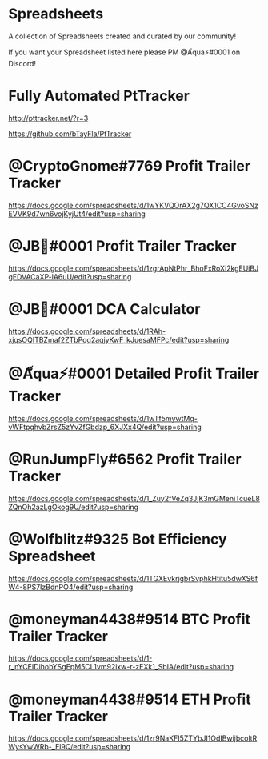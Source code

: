 # Spreadsheets

A collection of Spreadsheets created and curated by our community!

If you want your Spreadsheet listed here please PM @A็qua⚡#0001 on Discord!

# Fully Automated PtTracker 

http://pttracker.net/?r=3

https://github.com/bTayFla/PtTracker

# @CryptoGnome#7769 Profit Trailer Tracker

https://docs.google.com/spreadsheets/d/1wYKVQOrAX2g7QX1CC4GvoSNzEVVK9d7wn6vojKyjUt4/edit?usp=sharing

# @JB🌟#0001 Profit Trailer Tracker

https://docs.google.com/spreadsheets/d/1zgrApNtPhr_BhoFxRoXi2kgEUiBJgFDVACaXP-lA6uU/edit?usp=sharing

# @JB🌟#0001 DCA Calculator

https://docs.google.com/spreadsheets/d/1RAh-xjqsOQITBZmaf2ZTbPqq2aqjyKwF_kJuesaMFPc/edit?usp=sharing

# @A็qua⚡#0001 Detailed Profit Trailer Tracker

https://docs.google.com/spreadsheets/d/1wTf5mywtMq-vWFtpqhvbZrsZ5zYvZfGbdzp_6XJXx4Q/edit?usp=sharing

# @RunJumpFly#6562 Profit Trailer Tracker

https://docs.google.com/spreadsheets/d/1_Zuy2fVeZq3JjK3mGMeniTcueL8ZQnOh2azLgOkog9U/edit?usp=sharing

# @Wolfblitz#9325 Bot Efficiency Spreadsheet

https://docs.google.com/spreadsheets/d/1TGXEvkrjgbrSvphkHtitu5dwXS6fW4-8PS7IzBdnPO4/edit?usp=sharing

# @moneyman4438#9514 BTC Profit Trailer Tracker

https://docs.google.com/spreadsheets/d/1-r_nYCEIDihobYSgEpM5CL1vm92ixw-r-zEXk1_SbIA/edit?usp=sharing

# @moneyman4438#9514 ETH Profit Trailer Tracker

https://docs.google.com/spreadsheets/d/1zr9NaKFI5ZTYbJI1OdIBwijbcoltRWysYwWRb-_El9Q/edit?usp=sharing
